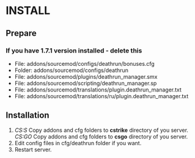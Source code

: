 # INSTALL

## Prepare
### If you have 1.7.1 version installed - delete this
* File: addons/sourcemod/configs/deathrun/bonuses.cfg
* Folder: addons/sourcemod/configs/deathrun
* File: addons/sourcemod/plugins/deathrun_manager.smx
* File: addons/sourcemod/scripting/deathrun_manager.sp
* File: addons/sourcemod/translations/plugin.deathrun_manager.txt
* File: addons/sourcemod/translations/ru/plugin.deathrun_manager.txt

## Installation
1. *CS:S* Copy addons and cfg folders to **cstrike** directory of you server.
*CS:GO* Copy addons and cfg folders to **csgo** directory of you server.
2. Edit config files in cfg/deathrun folder if you want.
3. Restart server.
